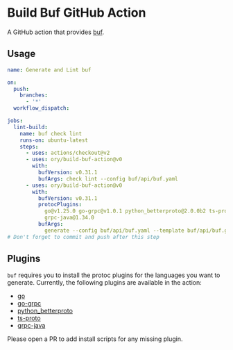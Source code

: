 # Build Buf GitHub Action

A GitHub action that provides [buf](https://github.com/bufbuild/buf).

## Usage

```yaml
name: Generate and Lint buf

on:
  push:
    branches:
      - '*'
  workflow_dispatch:

jobs:
  lint-build:
    name: buf check lint
    runs-on: ubuntu-latest
    steps:
      - uses: actions/checkout@v2
      - uses: ory/build-buf-action@v0
        with:
          bufVersion: v0.31.1
          bufArgs: check lint --config buf/api/buf.yaml
      - uses: ory/build-buf-action@v0
        with:
          bufVersion: v0.31.1
          protocPlugins:
            go@v1.25.0 go-grpc@v1.0.1 python_betterproto@2.0.0b2 ts-proto@1.39.0
            grpc-java@1.34.0
          bufArgs:
            generate --config buf/api/buf.yaml --template buf/api/buf.gen.yaml
# Don't forget to commit and push after this step
```

## Plugins

`buf` requires you to install the protoc plugins for the languages you want to
generate. Currently, the following plugins are available in the action:

- [go](https://github.com/protocolbuffers/protobuf-go)
- [go-grpc](https://github.com/grpc/grpc-go)
- [python_betterproto](https://github.com/danielgtaylor/python-betterproto)
- [ts-proto](https://github.com/stephenh/ts-proto)
- [grpc-java](https://github.com/grpc/grpc-java)

Please open a PR to add install scripts for any missing plugin.
